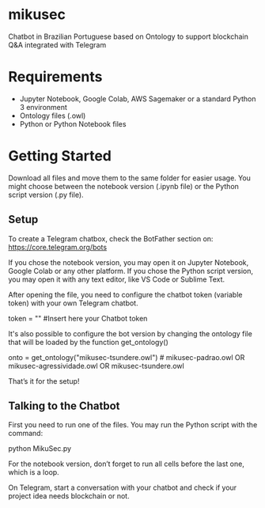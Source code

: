# mikusec
Chatbot in Brazilian Portuguese based on Ontology to support blockchain Q&amp;A integrated with Telegram

# Requirements

- Jupyter Notebook, Google Colab, AWS Sagemaker or a standard Python 3 environment
- Ontology files (.owl)
- Python or Python Notebook files

# Getting Started

Download all files and move them to the same folder for easier usage. You might choose between the notebook version (.ipynb file) or the Python script version (.py file).

## Setup

To create a Telegram chatbox, check the BotFather section on: https://core.telegram.org/bots

If you chose the notebook version, you may open it on Jupyter Notebook, Google Colab or any other platform.
If you chose the Python script version, you may open it with any text editor, like VS Code or Sublime Text.

After opening the file, you need to configure the chatbot token (variable token) with your own Telegram chatbot. 

token = "" #Insert here your Chatbot token

It's also possible to configure the bot version by changing the ontology file that will be loaded by the function get_ontology()

onto = get_ontology("mikusec-tsundere.owl") # mikusec-padrao.owl OR mikusec-agressividade.owl OR mikusec-tsundere.owl

That’s it for the setup!

## Talking to the Chatbot

First you need to run one of the files.
You may run the Python script with the command:

python MikuSec.py

For the notebook version, don’t forget to run all cells before the last one, which is a loop.

On Telegram, start a conversation with your chatbot and check if your project idea needs blockchain or not. 
